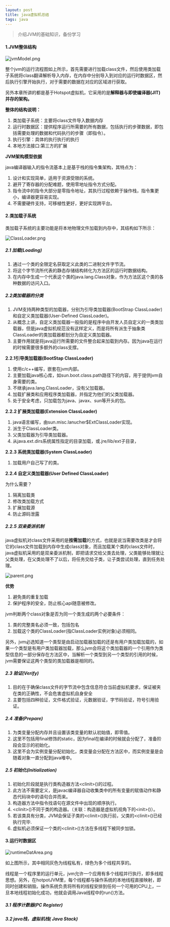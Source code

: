 ```yaml
---
layout: post
title: java虚拟机总结
tags: java  
---
```



> 介绍JVM的基础知识，备份学习

#### 1.JVM整体结构

![jvmModel.png](https://pic.tyzhang.top/images/2020/03/28/jvmModel.png)

整个jvm的运行流程图如上所示，首先需要进行加载class文件，然后使用类加载子系统将class翻译解析导入内存，在内存中分别导入到对应的运行时数据区，然后执行引擎开始执行，对于需要的数据在对应的区域进行获取。  

另外本章所讲的都是基于Hotspot虚拟机，它采用的是**解释器与即使编译器(JIT)并存的架构。**  

**整体的结构说明：**

1. 类加载子系统：主要将class文件导入数据内存
2. 运行时数据区：提供程序运行所需要的所有数据，包括执行的步骤数据，即包括需要处理的数据和代码执行的步骤（即指令）。
3. 执行引擎：具体的执行执行的执行
4. 本地方法接口:第三方的扩展

**JVM架构模型依据**  

java编译器输入的指令流基本上是基于栈的指令集架构，其特点为：

1. 设计和实现简单，适用于资源受限的系统。
2. 避开了寄存器的分配难题，使用零地址指令方式分配。
3. 指令流中的指令大部分是零指令地址，其执行过程依赖于操作栈，指令集更小，编译器更容易实现。
4. 不需要硬件支持，可移植性更好，更好实现跨平台。

#### 2.类加载子系统

类加载子系统的主要功能是将本地物理文件加载到内存中，其结构如下所示：

![ClassLoader.png](https://pic.tyzhang.top/images/2020/03/28/ClassLoader.png)

##### 2.1 加载(Loading)  

1. 通过一个类的全限定名获取定义此类的二进制文件字节流。
2. 将这个字节流所代表的静态存储结构转化为方法区的运行时数据结构。
3. 在内存中生成一个代表这个类的java.lang.Class对象，作为方法区这个类的各种数据的访问入口。

##### 2.2类加载器的分类

1. JVM支持两种类型的加载器，分别为引导类加载器(BootStrap ClassLoader)和自定义类加载器(User-Defined ClassLoader)。
2. 从概念上讲，自定义类加载器一般指的是程序中由开发人员自定义的一类类加载器，但是java虚拟机规范没有这样定义，而是将所有派生于抽象类ClassLoader的类加载器都划分为自定义类加载器。
3. 主要作用就是将java运行所需要的文件整合起来加载到内存。因为java在运行的时候需要很多额外的class支撑。

**2.2.1引导类加载器(BootStap ClassLoader)**   

1. 使用c/c++编写，嵌套在jvm内部。
2. 主要加载java核心库，如sun.boot.class.path路径下的内容，用于提供jvm自身需要的类。
3. 不继承java.lang.ClassLoader，没有父加载器。
4. 加载扩展类和应用程序类加载器，并指定为他们的父类加载器。
5. 处于安全考虑，只加载包为java、javax、sun等开头的包。

**2.2.2 扩展类加载器(Extension ClassLoader)**  

1. java语言编写，由sun.misc.lanucher$ExtClassLoader实现。
2. 派生于ClassLoader类。
3. 父类加载器为引导类加载器。
4. 从java.ext.dirs系统属性指定的目录加载，或.jre/lib/ext子目录，

**2.2.3 系统类加载器(System ClassLoader)**  

1. 加载用户自己写了的类。

**2.2.4 自定义类加载器(User Defined ClassLoader)**  

为什么需要？  

1. 隔离加载类
2. 修改类加载方式
3. 扩展加载源
4. 防止源码泄露

##### 2.2.5 双亲委派机制  

java虚拟机对class文件采用的是**按需加载**的方式，也就是说当需要改类是才会将它的class文件加载到内存中生成class对象，而且加载某个类的class文件时，java虚拟机采用的是双亲委派机制，即把请求交给父类去处理，父类能够处理就让父类处理，在父类处理不了以后，将任务交给子类，让子类尝试处理，直到任务处理。

![parent.png](https://pic.tyzhang.top/images/2020/03/28/parent.png)

**优势**  

1. 避免类的重复加载
2. 保护程序的安全，防止核心api随意被修改。

jvm判断两个class对象是否为同一个类生成的两个必要条件：  

1. 类的完整类名必须一致，包括包名
2. 加载这个类的ClassLoader(指ClassLoader实例对象)必须相同。

另外，jvm必选知道一个类型是由启动加载器加载的还是有用户类加载加载的，如果一个类型是有用户类加载器加载，那么jvm会将这个类加载器的一个引用作为类型信息的一部分保存在方法区中，当解析一个类型到另一个类型的引用的时候，jvm需要保证这两个类型的类加载器是相同的。  

##### 2.3 验证(Verify)

1. 目的在于确保class文件的字节流中包含信息符合当前虚拟机要求，保证被夹在类的正确性，不会危害虚拟机自身安全
2. 主要包括四种验证，文件格式验证，元数据验证，字节码验证，符号引用验证。

##### 2.4 准备(Prepare) 

1. 为类变量分配内存并且设置该类变量的默认初始值，即零值。
2. 这里不包括用final修饰的static，因为final在编译的时候就会分配了，准备阶段会显示的初始化。
3. 这里不会为实例变量分配初始化，类变量会分配在方法区中，而实例变量是会随着对象一直分配到java堆中。

##### 2.5 初始化(Initialization)

1. 初始化阶段就是执行类构造器方法\<clinit>()的过程。
2. 此方法不需要定义，是javac编译器自动收集类中的所有变量的赋值动作和静态代码块中的语句合并而来。
3. 构造器方法中指令找语句在源文件中出现的顺序执行。
4. \<clinit>()不同于类的构造器。（关联：构造器是虚拟机视角下的\<init>()）。
5. 若该类具有分类，JVM会保证子类的\<clinit>()执行前，父类的\<clinit>()已经执行完毕.
6. 虚拟机必须保证一个类的\<clinit>()方法在多线程下被同步加锁。

#### 3.运行时数据区

![runtimeDatArea.png](https://pic.tyzhang.top/images/2020/03/28/runtimeDatArea.png)

如上图所示，其中相同灰色为线程私有，绿色为多个线程共享的。  

线程是一个程序里的运行单元，jvm允许一个应用有多个线程并行执行，即多线程思想。另外，在hotpotJVM里，每个线程都与操作系统的本地线程直接映射，即同时创建和销毁。操作系统负责将所有的线程安排到任何一个可用的CPU上，一旦本地线程初始化成功，他就会调用Java线程中的run()方法。

##### 3.1 程序计数器(PC Register)



##### 3.2 java栈，虚拟机栈( Java Stack)

